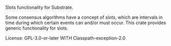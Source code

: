 Slots functionality for Substrate.

Some consensus algorithms have a concept of *slots*, which are intervals in
time during which certain events can and/or must occur.  This crate
provides generic functionality for slots.

License: GPL-3.0-or-later WITH Classpath-exception-2.0
